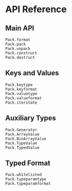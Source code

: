 # API Reference

## Main API

```@docs
Pack.format
Pack.pack
Pack.unpack
Pack.construct
Pack.destruct
```

## Keys and Values

```@docs
Pack.keytype
Pack.keyformat
Pack.valuetype
Pack.valueformat
Pack.iterstate
```

## Auxiliary Types

```@docs
Pack.Generator
Pack.ArrayValue
Pack.BinArrayValue
Pack.TypeValue
Pack.TypedValue
```

## Typed Format
```@docs
Pack.whitelisted
Pack.typeparamtype
Pack.typeparamformat
```
